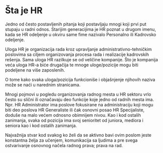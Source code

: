 # Šta je HR

Jedno od često postavljenih pitanja koji postavljaju mnogi koji prvi put stupaju u radni odnos. Starijim generacijima je HR poznat u drugom imenu, kada se HR odeljenje u okviru same fime nazivalo Personalno ili Kadrovsko odeljenje.

Uloga HR je organizacija rada kroz upravljanje administrativno-tehničkim poslovima sa ciljem organizovanja procesa rada i realizacije kadrovskih rešenja. Sama uloga HR razilkuje se od veličine kompanije. Što je kompanija veća uloga HR-a biće drugačija te mnoge uloge/pozicije mogu biti podeljene na više zaposlenih.

O tome kako svaka uloga/pozicija funkcioniše i objašnjenje njihovih naziva može se naći u narednim stranicama. 

Mnogi pojmovi u pogledu organizovanja radnog mesta u HR sektoru vrlo često su slični ili označavaju deo funkcije koje jedno od radnih mesta ima. Npr. HR Administrator ima poslove fokusirane na administraciju koji mogu biti deo poslova HR Generaliste ili čak osnovni posao HR Specijaliste, doduše na malo većem odnosno obimnijem nivou. Kao i kod ostalih zanimanja, svaka od pozicija ima svoj senioritet od juniora, mediora i seniora kao i kod ostalih zanimanja. 

Najvažnija stvar kod svakog ko želi da se aktivno bavi ovim poslom jeste konstantna želja za učenjem, komunikacija sa ljudima a pre svega ostvarivanje osnovnog načela  radnog prava; prava na rad. 



